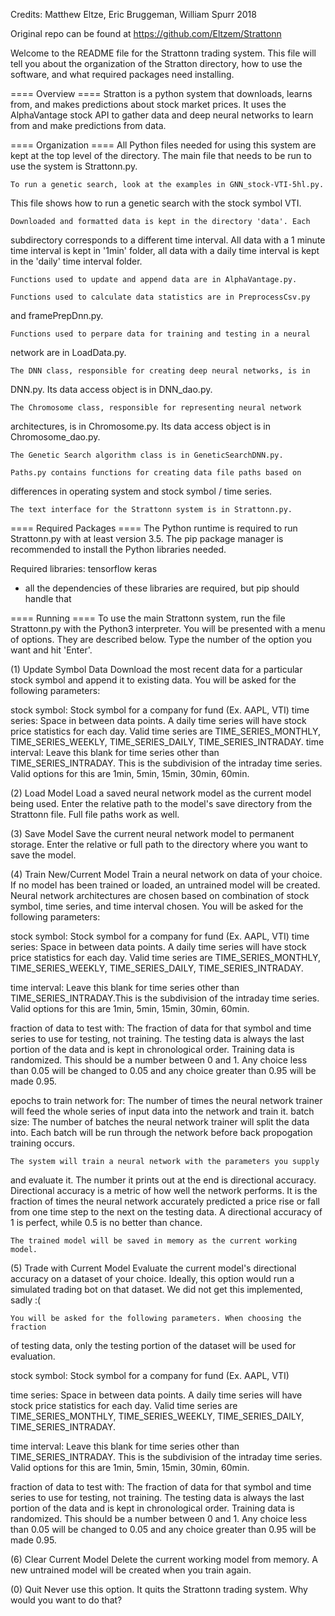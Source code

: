 Credits: Matthew Eltze, Eric Bruggeman, William Spurr 2018

Original repo can be found at https://github.com/Eltzem/Strattonn

Welcome to the README file for the Strattonn trading system.
This file will tell you about the organization of the Stratton directory, how
to use the software, and what required packages need installing.

==== Overview ====
	Stratton is a python system that downloads, learns from, and makes
predictions about stock market prices. It uses the AlphaVantage stock API
to gather data and deep neural networks to learn from and make predictions
from data.

==== Organization ====
	All Python files needed for using this system are kept at the top level
of the directory. The main file that needs to be run to use the system
is Strattonn.py.

	To run a genetic search, look at the examples in GNN_stock-VTI-5hl.py.
This file shows how to run a genetic search with the stock symbol VTI.

	Downloaded and formatted data is kept in the directory 'data'. Each
subdirectory corresponds to a different time interval. All data with a
1 minute time interval is kept in '1min' folder, all data with a daily
time interval is kept in the 'daily' time interval folder.

	Functions used to update and append data are in AlphaVantage.py.
	
	Functions used to calculate data statistics are in PreprocessCsv.py 
and framePrepDnn.py.
	
	Functions used to perpare data for training and testing in a neural
network are in LoadData.py.
	
	The DNN class, responsible for creating deep neural networks, is in
DNN.py. Its data access object is in DNN_dao.py.
	
	The Chromosome class, responsible for representing neural network
architectures, is in Chromosome.py. Its data access object is in
Chromosome_dao.py.
	
	The Genetic Search algorithm class is in GeneticSearchDNN.py.
	
	Paths.py contains functions for creating data file paths based on
differences in operating system and stock symbol / time series.
	
	The text interface for the Strattonn system is in Strattonn.py.

==== Required Packages ====
	The Python runtime is required to run Strattonn.py with at least version
3.5. The pip package manager is recommended to install the Python libraries
needed.

Required libraries: tensorflow keras
* all the dependencies of these libraries are required, but pip should
	handle that

==== Running ====
	To use the main Strattonn system, run the file Strattonn.py with the
Python3 interpreter. You will be presented with a menu of options. They
are described below. Type the number of the option you want and hit
'Enter'.

(1) Update Symbol Data
	Download the most recent data for a particular stock symbol and append
it to existing data. You will be asked for the following parameters:

stock symbol: Stock symbol for a company for fund (Ex. AAPL, VTI)
time series: Space in between data points. A daily time series will have
stock price statistics for each day. Valid time series are
TIME_SERIES_MONTHLY,
	TIME_SERIES_WEEKLY, TIME_SERIES_DAILY, TIME_SERIES_INTRADAY.
time interval: Leave this blank for time series other than
TIME_SERIES_INTRADAY.
	This is the subdivision of the intraday time series. Valid options for
this are 1min, 5min, 15min, 30min, 60min.

(2) Load Model
	Load a saved neural network model as the current model being used.
Enter the relative path to the model's save directory from the Strattonn
file. Full file paths work as well.

(3) Save Model
	Save the current neural network model to permanent storage. Enter the
relative or full path to the directory where you want to save the model.

(4) Train New/Current Model
	Train a neural network on data of your choice. If no model has been
trained or loaded, an untrained model will be created. Neural network
architectures are chosen based on combination of stock symbol, time series,
and time interval chosen. You will be asked for the following parameters:

stock symbol: Stock symbol for a company for fund (Ex. AAPL, VTI)
time series: Space in between data points. A daily time series will have
stock price statistics for each day. Valid time series are
TIME_SERIES_MONTHLY, TIME_SERIES_WEEKLY, TIME_SERIES_DAILY,
TIME_SERIES_INTRADAY.

time interval: Leave this blank for time series other than
TIME_SERIES_INTRADAY.This is the subdivision of the intraday time series.
Valid options for this are 1min, 5min, 15min, 30min, 60min.

fraction of data to test with: The fraction of data for that symbol and time
series to use for testing, not training. The testing data is always the last
portion of the data and is kept in chronological order. Training data is
randomized. This should be a number between 0 and 1. Any choice less than
0.05 will be changed to 0.05 and any choice greater than 0.95 will be made
0.95.

epochs to train network for: The number of times the neural network trainer
will feed the whole series of input data into the network and train it.
batch size: The number of batches the neural network trainer will split the
data into. Each batch will be run through the network before back
propogation training occurs.

	The system will train a neural network with the parameters you supply
and evaluate it. The number it prints out at the end is directional
accuracy. Directional accuracy is a metric of how well the network performs.
It is the fraction of times the neural network accurately predicted a
price rise or fall from one time step to the next on the testing data.
A directional accuracy of 1 is perfect, while 0.5 is no better than chance.

	The trained model will be saved in memory as the current working model.

(5) Trade with Current Model
	Evaluate the current model's directional accuracy on a dataset of your
choice. Ideally, this option would run a simulated trading bot on that dataset.
We did not get this implemented, sadly :(

	You will be asked for the following parameters. When choosing the fraction
of testing data, only the testing portion of the dataset will be used for
evaluation.

stock symbol: Stock symbol for a company for fund (Ex. AAPL, VTI)

time series: Space in between data points. A daily time series will have stock
	price statistics for each day. Valid time series are TIME_SERIES_MONTHLY,
	TIME_SERIES_WEEKLY, TIME_SERIES_DAILY, TIME_SERIES_INTRADAY.

time interval: Leave this blank for time series other than TIME_SERIES_INTRADAY.
	This is the subdivision of the intraday time series. Valid options for this
	are 1min, 5min, 15min, 30min, 60min.

fraction of data to test with: The fraction of data for that symbol and time
	series to use for testing, not training. The testing data is always the last
	portion of the data and is kept in chronological order. Training data is
	randomized. This should be a number between 0 and 1. Any choice less than
	0.05 will be changed to 0.05 and any choice greater than 0.95 will be made
	0.95.

(6) Clear Current Model
	Delete the current working model from memory. A new untrained model will
be created when you train again.

(0) Quit
	Never use this option. It quits the Strattonn trading system. Why would
you want to do that?
